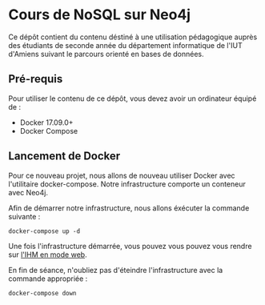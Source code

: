 Cours de NoSQL sur Neo4j
========================

Ce dépôt contient du contenu déstiné à une utilisation pédagogique auprès des étudiants de seconde année du département informatique de l'IUT d'Amiens suivant le parcours orienté en bases de données.

Pré-requis
----------

Pour utiliser le contenu de ce dépôt, vous devez avoir un ordinateur équipé de :

- Docker 17.09.0+
- Docker Compose

Lancement de Docker
-------------------

Pour ce nouveau projet, nous allons de nouveau utiliser Docker avec l'utilitaire docker-compose. Notre infrastructure comporte un conteneur avec Neo4j.

Afin de démarrer notre infrastructure, nous allons éxécuter la commande suivante :

```
docker-compose up -d
```

Une fois l'infrastructure démarrée, vous pouvez vous pouvez vous rendre sur [l'IHM en mode web](http://localhost:7474).

En fin de séance, n'oubliez pas d'éteindre l'infrastructure avec la commande appropriée :

```
docker-compose down
```
